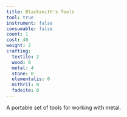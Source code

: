 ```yaml
---
title: Blacksmith's Tools
tool: true
instrument: false
consumable: false
count: 1
cost: 40
weight: 2
crafting:
  textile: 2
  wood: 0
  metal: 4
  stone: 0
  elementalis: 0
  mithril: 0
  fadeite: 0
---
```


A portable set of tools for working with metal.

